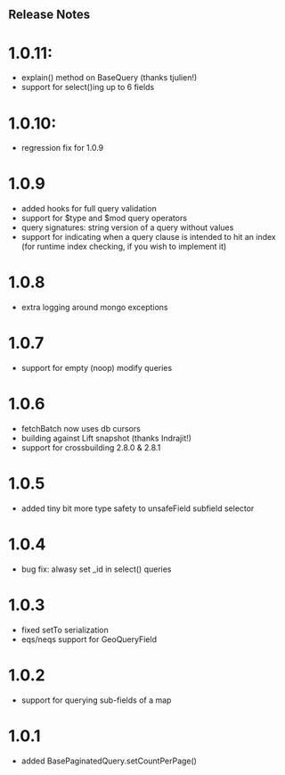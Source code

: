 ## Release Notes

# 1.0.11:

- explain() method on BaseQuery (thanks tjulien!)
- support for select()ing up to 6 fields

# 1.0.10:

- regression fix for 1.0.9

# 1.0.9

- added hooks for full query validation
- support for $type and $mod query operators
- query signatures: string version of a query without values
- support for indicating when a query clause is intended to hit an index (for runtime index checking, if you wish to implement it)

# 1.0.8

- extra logging around mongo exceptions

# 1.0.7

- support for empty (noop) modify queries

# 1.0.6

- fetchBatch now uses db cursors
- building against Lift snapshot (thanks Indrajit!)
- support for crossbuilding 2.8.0 & 2.8.1

# 1.0.5

- added tiny bit more type safety to unsafeField subfield selector

# 1.0.4

- bug fix: alwasy set _id in select() queries

# 1.0.3

- fixed setTo serialization
- eqs/neqs support for GeoQueryField

# 1.0.2

- support for querying sub-fields of a map

# 1.0.1

- added BasePaginatedQuery.setCountPerPage()


